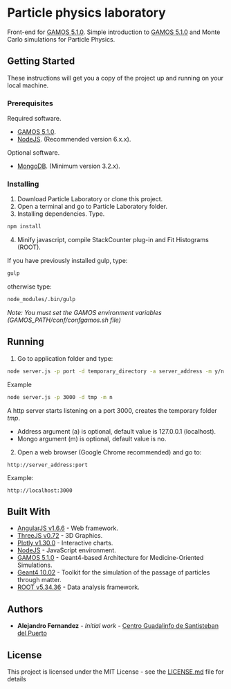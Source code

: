 # Particle physics laboratory

Front-end for [GAMOS 5.1.0](http://fismed.ciemat.es/GAMOS/gamos.php). Simple introduction to [GAMOS 5.1.0](http://fismed.ciemat.es/GAMOS/gamos.php) and Monte Carlo simulations for Particle Physics.


## Getting Started

These instructions will get you a copy of the project up and running on your local machine.


### Prerequisites

Required software.

- [GAMOS 5.1.0](http://fismed.ciemat.es/GAMOS/gamos.php).
- [NodeJS](https://nodejs.org/). (Recommended version 6.x.x).

Optional software.

- [MongoDB](https://www.mongodb.com/). (Minimum version 3.2.x).


### Installing

1. Download Particle Laboratory or clone this project.
2. Open a terminal and go to Particle Laboratory folder.
3. Installing dependencies. Type.

```bash
npm install
```

4. Minify javascript, compile StackCounter plug-in and Fit Histograms (ROOT).

If you have previously installed gulp, type:

```bash
gulp
```

otherwise type:

```bash
node_modules/.bin/gulp
```

*Note: You must set the GAMOS environment variables (GAMOS_PATH/conf/confgamos.sh file)*


## Running

1. Go to application folder and type:

```bash
node server.js -p port -d temporary_directory -a server_address -m y/n
```

Example

```bash
node server.js -p 3000 -d tmp -m n
```

A http server starts listening on a port 3000, creates the temporary folder *tmp*. 
- Address argument (a) is optional, default value is 127.0.0.1 (localhost).
- Mongo argument (m) is optional, default value is no.


2. Open a web browser (Google Chrome recommended) and go to:

```
http://server_address:port
```

Example:

```
http://localhost:3000
```


## Built With

* [AngularJS v1.6.6](https://angularjs.org/) - Web framework.
* [ThreeJS v0.72](http://threejs.org/) - 3D Graphics.
* [Plotly v1.30.0](https://plot.ly/javascript/getting-started/) -  Interactive charts.
* [NodeJS](https://nodejs.org/) - JavaScript environment.
* [GAMOS 5.1.0](https://plot.ly/javascript/getting-started/) - Geant4-based Architecture for Medicine-Oriented Simulations. 
* [Geant4 10.02](http://geant4.web.cern.ch/geant4/) - Toolkit for the simulation of the passage of particles through matter.
* [ROOT v5.34.36](http://root.cern.ch/) - Data analysis framework.


## Authors

* **Alejandro Fernandez** - *Initial work* - [Centro Guadalinfo de Santisteban del Puerto](http://www.guadalinfo.es)

## License

This project is licensed under the MIT License - see the [LICENSE.md](https://opensource.org/licenses/MIT) file for details

